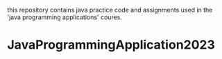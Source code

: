 this repository contains java practice code and assignments used in the 'java programming applications' coures.
# JavaProgrammingApplication2023

